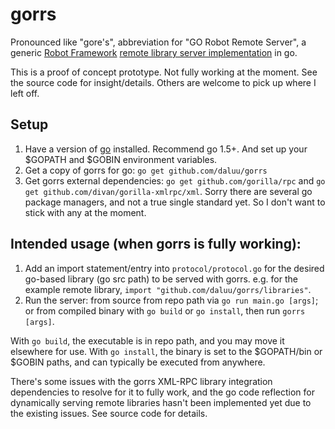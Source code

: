 # gorrs

Pronounced like "gore's", abbreviation for "GO Robot Remote Server", a generic [Robot Framework](http://robotframework.org) [remote library server implementation](https://github.com/robotframework/RemoteInterface) in go.

This is a proof of concept prototype. Not fully working at the moment. See the source code for insight/details. Others are welcome to pick up where I left off.

## Setup

1. Have a version of [go](https://golang.org/dl/) installed. Recommend go 1.5+. And set up your $GOPATH and $GOBIN environment variables.
2. Get a copy of gorrs for go: ```go get github.com/daluu/gorrs```
3. Get gorrs external dependencies: ```go get github.com/gorilla/rpc``` and ```go get github.com/divan/gorilla-xmlrpc/xml```. Sorry there are several go package managers, and not a true single standard yet. So I don't want to stick with any at the moment.

## Intended usage (when gorrs is fully working):

1. Add an import statement/entry into ```protocol/protocol.go``` for the desired go-based library (go src path) to be served with gorrs. e.g. for the example remote library, ```import "github.com/daluu/gorrs/libraries"```.
2. Run the server: from source from repo path via ```go run main.go [args]```; or from compiled binary with ```go build``` or ```go install```, then run ```gorrs [args]```.

With ```go build```, the executable is in repo path, and you may move it elsewhere for use. With ```go install```, the binary is set to the $GOPATH/bin or $GOBIN paths, and can typically be executed from anywhere.

There's some issues with the gorrs XML-RPC library integration dependencies to resolve for it to fully work, and the go code reflection for dynamically serving remote libraries hasn't been implemented yet due to the existing issues. See source code for details.
